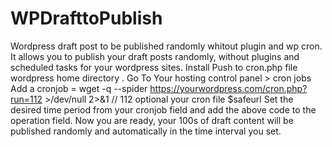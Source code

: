 # WPDrafttoPublish
Wordpress draft post to be published randomly whitout plugin and wp cron.
It allows you to publish your draft posts randomly, without plugins and scheduled tasks for your wordpress sites.
Install
Push to cron.php file wordpress home directory .
Go To Your hosting control panel > cron jobs 
Add a cronjob = wget -q --spider https://yourwordpress.com/cron.php?run=112 >/dev/null 2>&1	 // 112 optional your cron file $safeurl 
Set the desired time period from your cronjob field and add the above code to the operation field.
Now you are ready, your 100s of draft content will be published randomly and automatically in the time interval you set.
